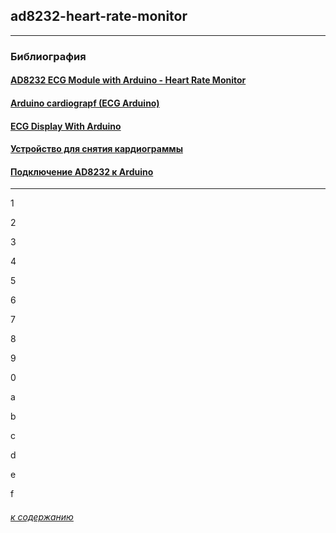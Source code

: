 ## ad8232-heart-rate-monitor

---

### Библиография

#### [AD8232 ECG Module with Arduino - Heart Rate Monitor](https://www.circuits-diy.com/ad8232-ecg-module-with-arduino-heart-rate-monitor/)

#### [Arduino cardiograpf (ECG Arduino)](https://github.com/OxideDevX/arduino_ecg)

#### [ECG Display With Arduino](https://www.instructables.com/ECG-Display-With-Arduino/)

#### [Устройство для снятия кардиограммы](https://usamodelkina.ru/21198-ustrojstvo-dlja-snjatija-kardiogrammy.html?utm_referrer=https%3A%2F%2Fyandex.ru%2F)

#### [Подключение AD8232 к Arduino](https://usamodelkina.ru/21198-ustrojstvo-dlja-snjatija-kardiogrammy.html?utm_referrer=https%3A%2F%2Fyandex.ru%2F)

---

1

2

3

4

5

6

7

8

9

0

a

b

c

d

e

f


###### [к содержанию](../README.md)

